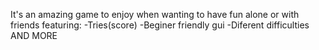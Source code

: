 It's an amazing game to enjoy when wanting to have fun alone or with friends featuring:
-Tries(score)
-Beginer friendly gui
-Diferent difficulties
AND MORE  
